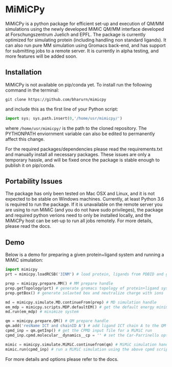 # MiMiCPy
MiMiCPy is a python package for efficient set-up and execution of QM/MM simulations using the newly developed MiMiC QM/MM interface developed at Forschungszentrum Juelich and EPFL. The package is currently optimized for simulating protein (including handling non standard ligands). It can also run pure MM simulation using Gromacs back-end, and has support for submitting jobs to a remote server. It is currently in alpha testing, and more features will be added soon.

## Installation
MiMiCPy is not available on pip/conda yet. To install run the following command in the terminal:
```
git clone https://github.com/bharurn/mimicpy
```
and include this as the first line of your Python script:
```python
import sys; sys.path.insert(0,'/home/usr/mimicpy/')
```
where `/home/usr/mimicpy/` is the path to the cloned repository. The PYTHONPATH enviornment variable can also be edited to permanently affect this change.

For the required packages/dependencies please read the requirements.txt and manually install all necessary packages.
These issues are only a temporary hassle, and will be fixed once the package is stable enough to publish it on pip/conda.

## Portability Issues
The package has only been tested on Mac OSX and Linux, and it is not expected to be stable on Windows machines. Currently, at least Python 3.6 is required to run the package. If it is unavailable on the remote server you are using to run MiMiC (and you do not have sudo privileges), the package and required python verions need to only be installed locally, and the MiMiCPy host can be set-up to run all jobs remotely. For more details, please read the docs.

## Demo
Below is a demo for preparing a given protein+ligand system and running a MiMiC simulation:
```python
import mimicpy
prt = mimicpy.loadRCSB('3INM') # load protein, ligands from PDBID and generate topologies

prep = mimicpy.prepare.MM() # MM prepare handle
prep.getTopology(prt) # generate gromacs topology of protein+ligand system
prep.getBox() # generate solavted box and neutralize charge with ions

md = mimicpy.simulate.MD.continueFrom(prep) # MD simulation handle
em_mdp = mimicpy.scripts.MDP.defaultEM() # get the default energy minimization MDP Gromacs file
md.run(em_mdp) # minimize system

qm = mimicpy.prepare.QM() # QM prepare handle
qm.add('resName ICT and chainID A') # add ligand ICT chain A to the QM region
cpmd_inp = qm.getInp() # get the CPMD input file for a MiMiC run
cpmd_inp.cpmd.molecular__dynamics__cp = '' # set the Car-Parrinello option ON in the input script

mimic = mimicpy.simulate.MiMiC.continuefrom(qm) # MiMiC simulation handle
mimic.run(cpmd_inp) # run a MiMiC simulation using the above cpmd script
```
For more details and options please refer to the docs.
